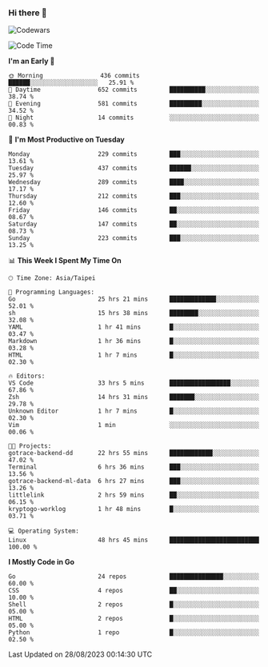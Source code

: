 ### Hi there 👋

![Codewars](https://www.codewars.com/users/omegaatt36/badges/small)

<!--START_SECTION:waka-->
![Code Time](http://img.shields.io/badge/Code%20Time-1%2C612%20hrs%2020%20mins-blue)

**I'm an Early 🐤** 

```text
🌞 Morning                436 commits         ██████░░░░░░░░░░░░░░░░░░░   25.91 % 
🌆 Daytime                652 commits         ██████████░░░░░░░░░░░░░░░   38.74 % 
🌃 Evening                581 commits         █████████░░░░░░░░░░░░░░░░   34.52 % 
🌙 Night                  14 commits          ░░░░░░░░░░░░░░░░░░░░░░░░░   00.83 % 
```
📅 **I'm Most Productive on Tuesday** 

```text
Monday                   229 commits         ███░░░░░░░░░░░░░░░░░░░░░░   13.61 % 
Tuesday                  437 commits         ██████░░░░░░░░░░░░░░░░░░░   25.97 % 
Wednesday                289 commits         ████░░░░░░░░░░░░░░░░░░░░░   17.17 % 
Thursday                 212 commits         ███░░░░░░░░░░░░░░░░░░░░░░   12.60 % 
Friday                   146 commits         ██░░░░░░░░░░░░░░░░░░░░░░░   08.67 % 
Saturday                 147 commits         ██░░░░░░░░░░░░░░░░░░░░░░░   08.73 % 
Sunday                   223 commits         ███░░░░░░░░░░░░░░░░░░░░░░   13.25 % 
```


📊 **This Week I Spent My Time On** 

```text
🕑︎ Time Zone: Asia/Taipei

💬 Programming Languages: 
Go                       25 hrs 21 mins      █████████████░░░░░░░░░░░░   52.01 % 
sh                       15 hrs 38 mins      ████████░░░░░░░░░░░░░░░░░   32.08 % 
YAML                     1 hr 41 mins        █░░░░░░░░░░░░░░░░░░░░░░░░   03.47 % 
Markdown                 1 hr 36 mins        █░░░░░░░░░░░░░░░░░░░░░░░░   03.28 % 
HTML                     1 hr 7 mins         █░░░░░░░░░░░░░░░░░░░░░░░░   02.30 % 

🔥 Editors: 
VS Code                  33 hrs 5 mins       █████████████████░░░░░░░░   67.86 % 
Zsh                      14 hrs 31 mins      ███████░░░░░░░░░░░░░░░░░░   29.78 % 
Unknown Editor           1 hr 7 mins         █░░░░░░░░░░░░░░░░░░░░░░░░   02.30 % 
Vim                      1 min               ░░░░░░░░░░░░░░░░░░░░░░░░░   00.06 % 

🐱‍💻 Projects: 
gotrace-backend-dd       22 hrs 55 mins      ████████████░░░░░░░░░░░░░   47.02 % 
Terminal                 6 hrs 36 mins       ███░░░░░░░░░░░░░░░░░░░░░░   13.56 % 
gotrace-backend-ml-data  6 hrs 27 mins       ███░░░░░░░░░░░░░░░░░░░░░░   13.26 % 
littlelink               2 hrs 59 mins       ██░░░░░░░░░░░░░░░░░░░░░░░   06.15 % 
kryptogo-worklog         1 hr 48 mins        █░░░░░░░░░░░░░░░░░░░░░░░░   03.71 % 

💻 Operating System: 
Linux                    48 hrs 45 mins      █████████████████████████   100.00 % 
```

**I Mostly Code in Go** 

```text
Go                       24 repos            ███████████████░░░░░░░░░░   60.00 % 
CSS                      4 repos             ██░░░░░░░░░░░░░░░░░░░░░░░   10.00 % 
Shell                    2 repos             █░░░░░░░░░░░░░░░░░░░░░░░░   05.00 % 
HTML                     2 repos             █░░░░░░░░░░░░░░░░░░░░░░░░   05.00 % 
Python                   1 repo              █░░░░░░░░░░░░░░░░░░░░░░░░   02.50 % 
```




 Last Updated on 28/08/2023 00:14:30 UTC
<!--END_SECTION:waka-->

<!--
**omegaatt36/omegaatt36** is a ✨ _special_ ✨ repository because its `README.md` (this file) appears on your GitHub profile.

Here are some ideas to get you started:

- 🔭 I’m currently working on ...
- 🌱 I’m currently learning ...
- 👯 I’m looking to collaborate on ...
- 🤔 I’m looking for help with ...
- 💬 Ask me about ...
- 📫 How to reach me: ...
- 😄 Pronouns: ...
- ⚡ Fun fact: ...
-->

